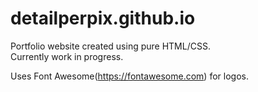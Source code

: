 # detailperpix.github.io
Portfolio website created using pure HTML/CSS.<br>
Currently work in progress.

Uses Font Awesome(https://fontawesome.com) for logos.
